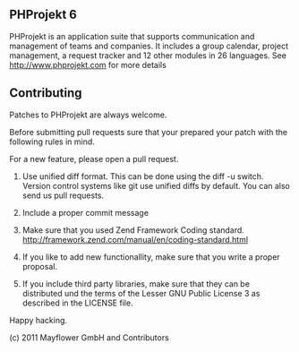 PHProjekt 6
-----------

PHProjekt is an application suite that supports communication and management of 
teams and companies. It includes a group calendar, project management, a 
request tracker and 12 other modules in 26 languages. 
See http://www.phprojekt.com for more details

Contributing 
-----------

Patches to PHProjekt are always welcome.

Before submitting pull requests sure that your prepared your patch with
the following rules in mind.

For a new feature, please open a pull request.

 1. Use unified diff format. This can be done using the diff -u switch. Version control
    systems like git use unified diffs by default. You can also send us
    pull requests.

 2. Include a proper commit message

 3. Make sure that you used Zend Framework Coding standard.
    http://framework.zend.com/manual/en/coding-standard.html

 4. If you like to add new functionallity, make sure that you write a proper proposal.

 5. If you include third party libraries, make sure that they can be distributed und
    the terms of the Lesser GNU Public License 3 as described in the LICENSE file.

Happy hacking.

(c) 2011 Mayflower GmbH and Contributors
